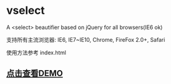 vselect
=======

A &lt;select> beautifier based on jQuery for all browsers(IE6 ok)

支持所有主流浏览器: IE6, IE7~IE10, Chrome, FireFox 2.0+, Safari

使用方法参考 index.html

## [点击查看DEMO](http://visvoy.github.io/vselect/)